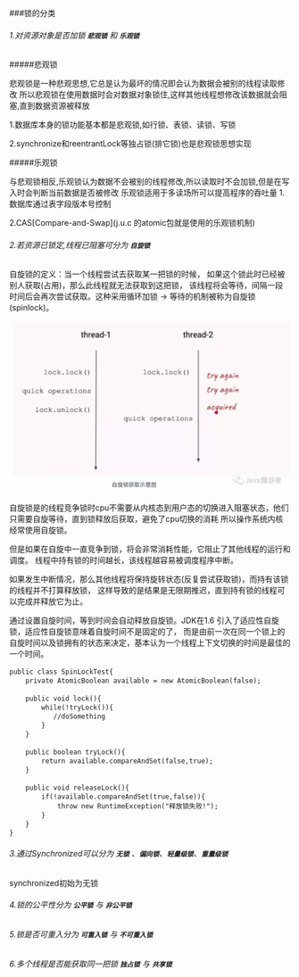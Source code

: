 ###锁的分类

###### 1.对资源对象是否加锁 __`悲观锁`__ 和 __`乐观锁`__

#####悲观锁

悲观锁是一种悲观思想,它总是认为最坏的情况即会认为数据会被别的线程读取修改
所以悲观锁在使用数据时会对数据对象锁住,这样其他线程想修改该数据就会阻塞,直到数据资源被释放

1.数据库本身的锁功能基本都是悲观锁,如行锁、表锁、读锁、写锁

2.synchronize和reentrantLock等独占锁(排它锁)也是悲观锁思想实现

#####乐观锁

与悲观锁相反,乐观锁认为数据不会被别的线程修改,所以读取时不会加锁,但是在写入时会判断当前数据是否被修改
乐观锁适用于多读场所可以提高程序的吞吐量
1.数据库通过表字段版本号控制

2.CAS[Compare-and-Swap](j.u.c 的atomic包就是使用的乐观锁机制)

###### 2.若资源已锁定,线程已阻塞可分为 __`自旋锁`__

自旋锁的定义：当一个线程尝试去获取某一把锁的时候，
如果这个锁此时已经被别人获取(占用)，那么此线程就无法获取到这把锁，
该线程将会等待，间隔一段时间后会再次尝试获取。这种采用循环加锁 -> 等待的机制被称为自旋锁(spinlock)。

![Image text](https://raw.githubusercontent.com/BIM002/Personal-Learning-Arrangement/master/pic/spinlock.webp)

自旋锁是的线程竞争锁时cpu不需要从内核态到用户态的切换进入阻塞状态，他们只需要自旋等待，直到锁释放后获取，避免了cpu切换的消耗
所以操作系统内核经常使用自旋锁。

但是如果在自旋中一直竞争到锁，将会非常消耗性能，它阻止了其他线程的运行和调度。
线程中持有锁的时间越长，该线程越容易被调度程序中断。

如果发生中断情况，那么其他线程将保持旋转状态(反复尝试获取锁)，而持有该锁的线程并不打算释放锁，
这样导致的是结果是无限期推迟，直到持有锁的线程可以完成并释放它为止。

通过设置自旋时间，等到时间会自动释放自旋锁。JDK在1.6 引入了适应性自旋锁，适应性自旋锁意味着自旋时间不是固定的了，
而是由前一次在同一个锁上的自旋时间以及锁拥有的状态来决定，基本认为一个线程上下文切换的时间是最佳的一个时间。  

```
public class SpinLockTest{
    private AtomicBoolean available = new AtomicBoolean(false);

    public void lock(){
        while(!tryLock()){
           //doSomething
        }
    }

    public boolean tryLock(){
        return available.compareAndSet(false,true);
    }

    public void releaseLock(){
        if(!available.compareAndSet(true,false)){
            throw new RuntimeException("释放锁失败!");
        }
    }
}
```

###### 3.通过Synchronized可以分为 __`无锁`__ 、__`偏向锁`__、__`轻量级锁`__、__`重量级锁`__

synchronized初始为无锁

###### 4.锁的公平性分为 __`公平锁`__ 与 __`非公平锁`__

###### 5.锁是否可重入分为 __`可重入锁`__ 与 __`不可重入锁`__

###### 6.多个线程是否能获取同一把锁 __`独占锁`__ 与 __`共享锁`__




